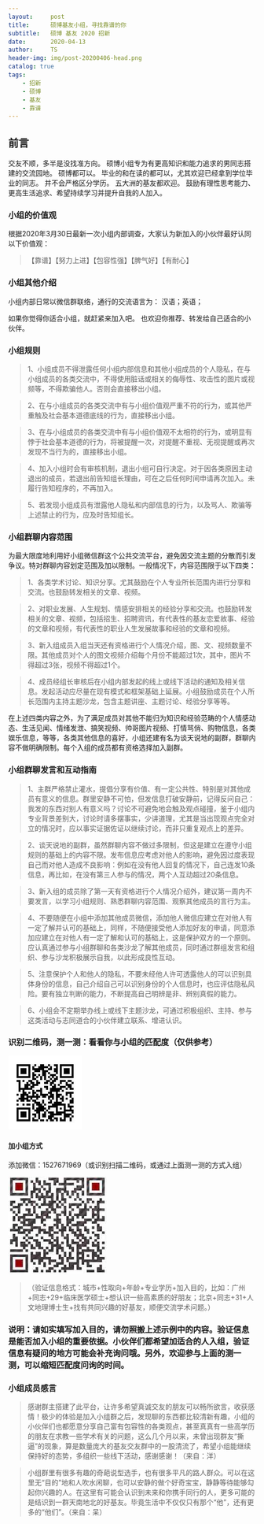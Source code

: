 ```yaml
---
layout:     post
title:      硕博基友小组，寻找靠谱的你
subtitle:   硕博 基友 2020 招新
date:       2020-04-13
author:     TS
header-img: img/post-20200406-head.png
catalog: true
tags:
    - 招新
    - 硕博
    - 基友
    - 靠谱
---
```


## 前言

交友不顺，多半是没找准方向。
硕博小组专为有更高知识和能力追求的男同志搭建的交流园地。
硕博都可以。
毕业的和在读的都可以，尤其欢迎已经拿到学位毕业的同志。
并不会严格区分学历。
五大洲的基友都欢迎。
鼓励有理性思考能力、更高生活追求、希望持续学习并提升自我的人加入。


### 小组的价值观

根据2020年3月30日最新一次小组内部调查，大家认为新加入的小伙伴最好认同以下价值观：

>【靠谱】【努力上进】【包容性强】【脾气好】【有耐心】


### 小组其他介绍

小组内部日常以微信群联络，通行的交流语言为：
汉语；英语；

如果你觉得你适合小组，就赶紧来加入吧。
也欢迎你推荐、转发给自己适合的小伙伴。

### 小组规则

> 1、小组成员不得泄露任何小组内部信息和其他小组成员的个人隐私，在与小组成员的各类交流中，不得使用脏话或相关的侮辱性、攻击性的图片或视频等，不得欺骗他人。否则会直接移出小组。

> 2、在与小组成员的各类交流中有与小组价值观严重不符的行为，或其他严重触及社会基本道德底线的行为，直接移出小组。

> 3、在与小组成员的各类交流中有与小组价值观不太相符的行为，或明显有悖于社会基本道德的行为，将被提醒一次，对提醒不重视、无视提醒或再次发现不当行为的，直接移出小组。

> 4、加入小组时会有审核机制，退出小组可自行决定。对于因各类原因主动退出的成员，若退出前告知组长理由，可在之后任何时间申请再次加入。未履行告知程序的，不再加入。

> 5、若发现小组成员有泄露他人隐私和内部信息的行为，以及骂人、欺骗等上述禁止的行为，应及时告知组长。


### 小组群聊内容范围

为最大限度地利用好小组微信群这个公共交流平台，避免因交流主题的分散而引发争议。特对群聊内容划定范围及加以限制。一般情况下，内容范围限于以下四类：

> 1、各类学术讨论、知识分享。尤其鼓励在个人专业所长范围内进行分享和交流。也鼓励转发相关的文章、视频。

> 2、对职业发展、人生规划、情感安排相关的经验分享和交流。也鼓励转发相关的文章、视频，包括招生、招聘资讯，有代表性的基友恋爱故事、经验的文章和视频，有代表性的职业人生发展故事和经验的文章和视频。

> 3、新入组成员入组当天还有资格进行个人情况介绍，图、文、视频数量不限。其他成员对个人的图文视频介绍每个月份不能超过1次，其中，图片不得超过3张，视频不得超过1个。

> 4、成员经组长审核后在小组内部发起的线上或线下活动的通知及相关信息。发起活动应尽量在现有模式和框架基础上延展。小组鼓励成员在个人所长范围内主持主题沙龙，包含主题讲座、主题讨论、经验分享等等。

在上述四类内容之外，为了满足成员对其他不能归为知识和经验范畴的个人情感动态、生活见闻、情绪发泄、搞笑视频、帅哥图片视频、打情骂俏、购物信息，各类娱乐信息，等等，各类其他信息的喜好，小组还建有名为谈天说地的副群，群聊内容不做明确限制。每个入组的成员都有资格选择加入副群。

### 小组群聊发言和互动指南

> 1、主群严格禁止灌水，提倡分享有价值、有一定公共性、特别是对其他成员有意义的信息。群里安静不可怕，但发信息打破安静前，记得反问自己：我发的东西对别人有意义吗？讨论不可避免地会触及观点碰撞，鉴于小组内专业背景差别大，讨论时请多摆事实，少讲道理，尤其是当出现观点完全对立的情况时，应以事实证据佐证以继续讨论，而非只重复观点上的差异。

> 2、谈天说地的副群，虽然群聊内容不做过多限制，但这是建立在遵守小组规则的基础上的内容不限。发布信息应考虑对他人的影响，避免因过度表现自己而对他人造成不良影响：例如在没有他人回复的情况下，自己连发10条信息，再比如，在没有第三人参与的情况，两个人互动超过20条信息。

> 3、新入组的成员除了第一天有资格进行个人情况介绍外，建议第一周内不要发言，以学习小组规则、熟悉群聊内容范围、观察其他成员的言行为主。

> 4、不要随便在小组中添加其他成员微信，添加他人微信应建立在对他人有一定了解并认可的基础上，同样，不随便接受他人添加好友的申请，同意添加应建立在对他人有一定了解和认可的基础上，这是保护双方的一个原则。应认真通过参与小组群聊和各类沙龙了解其他成员，同时通过群组发言和组织、参与沙龙积极展示自我，以此形成良性互动。

> 5、注意保护个人和他人的隐私，不要未经他人许可透露他人的可以识别具体身份的信息，自己介绍自己可以识别身份的个人信息时，也应评估隐私风险。要有独立判断的能力，不断提高自己明辨是非、辨别真假的能力。

> 6、小组会不定期举办线上或线下主题沙龙，可通过积极组织、主持、参与这类活动与志同道合的小伙伴建立联系、增进认识。

### 识别二维码，测一测：看看你与小组的匹配度（仅供参考）
![avatar](/img/qrcode.jpg)


#### 加小组方式
添加微信：1527671969（或识别扫描二维码，或通过上面测一测的方式入组）

![avatar](/img/qcode.jpeg)

>（验证信息格式：城市+性取向+年龄+专业学历+加入目的，比如：广州+同志+29+临床医学硕士+想认识一些高素质的好朋友；北京+同志+31+人文地理博士生+找有共同兴趣的好基友，顺便交流学术问题。）

### 说明：请如实填写加入目的，请勿照搬上述示例中的内容。验证信息是能否加入小组的重要依据。小伙伴们都希望加适合的人入组，验证信息有疑问的地方可能会补充询问哦。另外，欢迎参与上面的测一测，可以缩短匹配度问询的时间。

### 小组成员感言

> 感谢群主搭建了此平台，让许多希望真诚交友的朋友可以畅所欲言，收获感情！极少的体验是加入小组群之后，发现聊的东西都比较清新有趣，小组的小伙伴们也都愿意分享自己富有包容性的各类观点，甚至真真有一些高学历的朋友在求教一些学术有关的问题，这么几个月以来，未曾出现群友“撕逼”的现象，算是数量庞大的基友交友群中的一股清流了，希望小组能继续保持好的态势，多组织一些线下活动，感谢感谢！（来自：洋）


> 小组群里有很多有趣的奇葩说型选手，也有很多平凡的路人群众。可以在这里无“目的”地和人吹水闲聊，也可以安静的做个好奇宝宝，静静等待能够勾起你兴趣的人。在这里有可能会认识到未来和你携手同行的人，更多可能的是结识到一群天南地北的好基友。毕竟生活中不仅仅只有那个“他”，还有更多的“他们”。（来自：呆）

